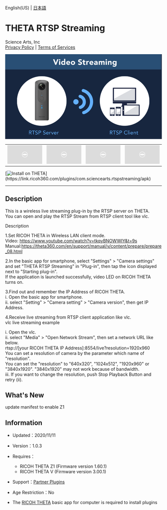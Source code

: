 English(US) | [日本語](README.ja.md)

# THETA RTSP Streaming
Science Arts, Inc  
[Privacy Policy](../../README.md#privacy-policy) | [Terms of Services](../../README.md#terms-of-services)

<div align="center">
 <img src="1.png">

 <table>
  <tr>
   <td><img src="../../resources/common/img/noimg.png"></td>
   <td><img src="../../resources/common/img/noimg.png"></td>
   <td><img src="../../resources/common/img/noimg.png"></td>
   <td><img src="../../resources/common/img/noimg.png"></td>
  </tr>
 </table>
</div>

[![Install on THETA](https://assets.ricoh360.com/image/upload/v1/front/theta/install-button.svg?)](https://link.ricoh360.com/plugins/com.sciencearts.rtspstreaming/apk)

***

## Description
This is a wireless live streaming plug-in by the RTSP server on THETA.  
You can open and play the RTSP Stream from RTSP client tool like vlc.  
  
Description  
  
1.Set RICOH THETA in Wireless LAN client mode.  
Video: https://www.youtube.com/watch?v=tkqyBNOWWIY&t=9s  
Manual:https://theta360.com/en/support/manual/v/content/prepare/prepare_08.html  
  
2.In the basic app for smartphone, select "Settings" > "Camera settings" and set "THETA RTSP Streaming" in "Plug-in", then tap the icon displayed next to "Starting plug-in".  
If the application is launched successfully, video LED on RICOH THETA turns on.  
  
3.Find out and remember the IP Address of RICOH THETA.  
i. Open the basic app for smartphone.  
ii. select "Setting" > "Camera setting" > "Camera version", then get IP Address.  
  
4.Receive live streaming from RTSP client application like vlc.  
vlc live streaming example  
  
i. Open the vlc.  
ii. select "Media" > "Open Network Stream", then set a network URL like below.  
rtsp://[your RICOH THETA IP Address]:8554/live?resolution=1920x960  
You can set a resolution of camera by the parameter which name of "resolution".  
You can set the "resolution" to "640x320", "1024x512", "1920x960" or "3840x1920". "3840x1920" may not work because of bandwidth.  
iii. If you want to change the resolution, push Stop Playback Button and retry (ii).    
  
  
## What's New
update manifest to enable Z1

## Information
  * Updated：2020/11/11
  * Version：1.0.3
  * Requires：
    * RICOH THETA Z1 (Firmware version 1.60.1)
    * RICOH THETA V (Firmware version 3.00.1)
  * Support：[Partner Plugins](https://community.theta360.guide/t/rtsp-streaming-plag-in/4556)
  * Age Restriction：No

* The [RICOH THETA](https://theta360.com/ja/about/application/pc.html#app-detail-01) basic app for computer is required to install plugins
